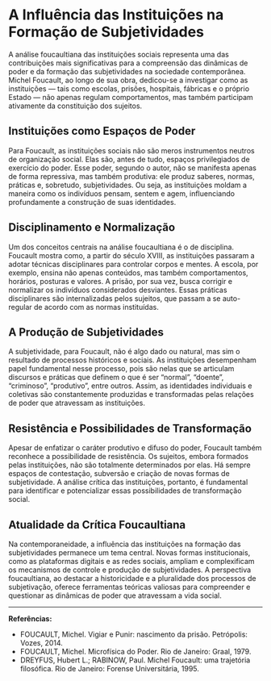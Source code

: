 # A Influência das Instituições na Formação de Subjetividades

A análise foucaultiana das instituições sociais representa uma das contribuições mais significativas para a compreensão das dinâmicas de poder e da formação das subjetividades na sociedade contemporânea. Michel Foucault, ao longo de sua obra, dedicou-se a investigar como as instituições — tais como escolas, prisões, hospitais, fábricas e o próprio Estado — não apenas regulam comportamentos, mas também participam ativamente da constituição dos sujeitos.

## Instituições como Espaços de Poder

Para Foucault, as instituições sociais não são meros instrumentos neutros de organização social. Elas são, antes de tudo, espaços privilegiados de exercício do poder. Esse poder, segundo o autor, não se manifesta apenas de forma repressiva, mas também produtiva: ele produz saberes, normas, práticas e, sobretudo, subjetividades. Ou seja, as instituições moldam a maneira como os indivíduos pensam, sentem e agem, influenciando profundamente a construção de suas identidades.

## Disciplinamento e Normalização

Um dos conceitos centrais na análise foucaultiana é o de disciplina. Foucault mostra como, a partir do século XVIII, as instituições passaram a adotar técnicas disciplinares para controlar corpos e mentes. A escola, por exemplo, ensina não apenas conteúdos, mas também comportamentos, horários, posturas e valores. A prisão, por sua vez, busca corrigir e normalizar os indivíduos considerados desviantes. Essas práticas disciplinares são internalizadas pelos sujeitos, que passam a se auto-regular de acordo com as normas instituídas.

## A Produção de Subjetividades

A subjetividade, para Foucault, não é algo dado ou natural, mas sim o resultado de processos históricos e sociais. As instituições desempenham papel fundamental nesse processo, pois são nelas que se articulam discursos e práticas que definem o que é ser “normal”, “doente”, “criminoso”, “produtivo”, entre outros. Assim, as identidades individuais e coletivas são constantemente produzidas e transformadas pelas relações de poder que atravessam as instituições.

## Resistência e Possibilidades de Transformação

Apesar de enfatizar o caráter produtivo e difuso do poder, Foucault também reconhece a possibilidade de resistência. Os sujeitos, embora formados pelas instituições, não são totalmente determinados por elas. Há sempre espaços de contestação, subversão e criação de novas formas de subjetividade. A análise crítica das instituições, portanto, é fundamental para identificar e potencializar essas possibilidades de transformação social.

## Atualidade da Crítica Foucaultiana

Na contemporaneidade, a influência das instituições na formação das subjetividades permanece um tema central. Novas formas institucionais, como as plataformas digitais e as redes sociais, ampliam e complexificam os mecanismos de controle e produção de subjetividades. A perspectiva foucaultiana, ao destacar a historicidade e a pluralidade dos processos de subjetivação, oferece ferramentas teóricas valiosas para compreender e questionar as dinâmicas de poder que atravessam a vida social.

---

**Referências:**

- FOUCAULT, Michel. Vigiar e Punir: nascimento da prisão. Petrópolis: Vozes, 2014.
- FOUCAULT, Michel. Microfísica do Poder. Rio de Janeiro: Graal, 1979.
- DREYFUS, Hubert L.; RABINOW, Paul. Michel Foucault: uma trajetória filosófica. Rio de Janeiro: Forense Universitária, 1995.